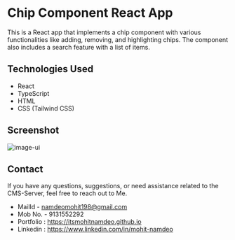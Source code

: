 # Chip Component React App

This is a React app that implements a chip component with various functionalities like adding, removing, and highlighting chips. The component also includes a search feature with a list of items.

## Technologies Used

- React
- TypeScript
- HTML
- CSS (Tailwind CSS)

## Screenshot

![image-ui](https://github.com/itsmohitnamdeo/Chip-Component/assets/85800451/286e746f-5a0c-4272-980d-3a8b55150ad9)


## Contact

If you have any questions, suggestions, or need assistance related to the CMS-Server, feel free to reach out to Me.

- MailId - namdeomohit198@gmail.com
- Mob No. - 9131552292
- Portfolio : https://itsmohitnamdeo.github.io
- Linkedin : https://www.linkedin.com/in/mohit-namdeo
